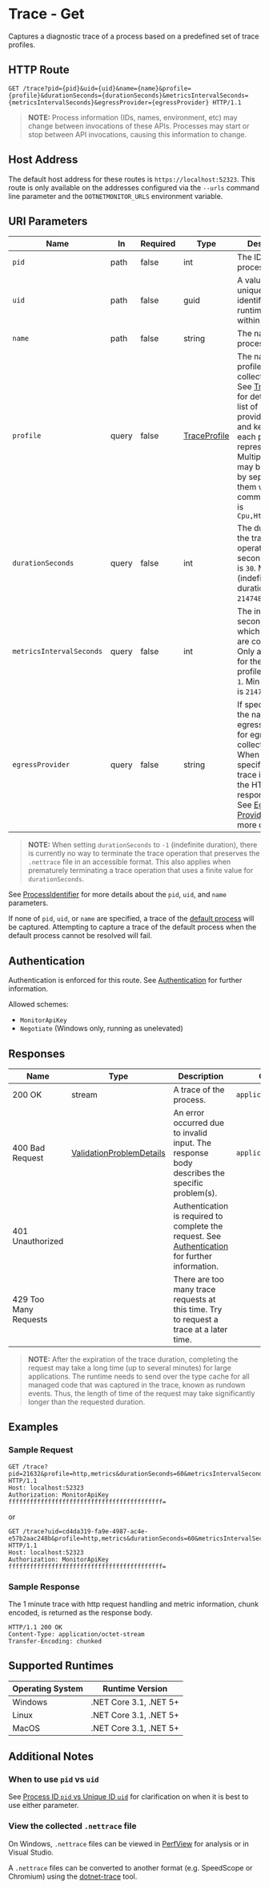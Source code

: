 # Trace - Get

Captures a diagnostic trace of a process based on a predefined set of trace profiles.

## HTTP Route

```http
GET /trace?pid={pid}&uid={uid}&name={name}&profile={profile}&durationSeconds={durationSeconds}&metricsIntervalSeconds={metricsIntervalSeconds}&egressProvider={egressProvider} HTTP/1.1
```

> **NOTE:** Process information (IDs, names, environment, etc) may change between invocations of these APIs. Processes may start or stop between API invocations, causing this information to change.

## Host Address

The default host address for these routes is `https://localhost:52323`. This route is only available on the addresses configured via the `--urls` command line parameter and the `DOTNETMONITOR_URLS` environment variable.

## URI Parameters

| Name | In | Required | Type | Description |
|---|---|---|---|---|
| `pid` | path | false | int | The ID of the process. |
| `uid` | path | false | guid | A value that uniquely identifies a runtime instance within a process. |
| `name` | path | false | string | The name of the process. |
| `profile` | query | false | [TraceProfile](definitions.md#TraceProfile) | The name of the profile(s) used to collect events. See [TraceProfile](definitions.md#TraceProfile) for details on the list of event providers, levels, and keywords each profile represents. Multiple profiles may be specified by separating them with commas. Default is `Cpu,Http,Metrics` |
| `durationSeconds` | query | false | int | The duration of the trace operation in seconds. Default is `30`. Min is `-1` (indefinite duration). Max is `2147483647`. |
| `metricsIntervalSeconds` | query | false | int | The interval (in seconds) at which metrics are collected. Only applicable for the `Metrics` profile. Default is `1`. Min is `1`. Max is `2147483647`. |
| `egressProvider` | query | false | string | If specified, uses the named egress provider for egressing the collected trace. When not specified, the trace is written to the HTTP response stream. See [Egress Providers](../egress.md) for more details. |

> **NOTE:** When setting `durationSeconds` to `-1` (indefinite duration), there is currently no way to terminate the trace operation that preserves the `.nettrace` file in an accessible format. This also applies when prematurely terminating a trace operation that uses a finite value for `durationSeconds`.

See [ProcessIdentifier](definitions.md#ProcessIdentifier) for more details about the `pid`, `uid`, and `name` parameters.

If none of `pid`, `uid`, or `name` are specified, a trace of the [default process](defaultprocess.md) will be captured. Attempting to capture a trace of the default process when the default process cannot be resolved will fail.

## Authentication

Authentication is enforced for this route. See [Authentication](./../authentication.md) for further information.

Allowed schemes:
- `MonitorApiKey`
- `Negotiate` (Windows only, running as unelevated)

## Responses

| Name | Type | Description | Content Type |
|---|---|---|---|
| 200 OK | stream | A trace of the process. | `application/octet-stream` |
| 400 Bad Request | [ValidationProblemDetails](definitions.md#ValidationProblemDetails) | An error occurred due to invalid input. The response body describes the specific problem(s). | `application/problem+json` |
| 401 Unauthorized | | Authentication is required to complete the request. See [Authentication](./../authentication.md) for further information. | |
| 429 Too Many Requests | | There are too many trace requests at this time. Try to request a trace at a later time. | |

> **NOTE:** After the expiration of the trace duration, completing the request may take a long time (up to several minutes) for large applications. The runtime needs to send over the type cache for all managed code that was captured in the trace, known as rundown events. Thus, the length of time of the request may take significantly longer than the requested duration.

## Examples

### Sample Request

```http
GET /trace?pid=21632&profile=http,metrics&durationSeconds=60&metricsIntervalSeconds=5 HTTP/1.1
Host: localhost:52323
Authorization: MonitorApiKey fffffffffffffffffffffffffffffffffffffffffff=
```

or

```http
GET /trace?uid=cd4da319-fa9e-4987-ac4e-e57b2aac248b&profile=http,metrics&durationSeconds=60&metricsIntervalSeconds=5 HTTP/1.1
Host: localhost:52323
Authorization: MonitorApiKey fffffffffffffffffffffffffffffffffffffffffff=
```

### Sample Response

The 1 minute trace with http request handling and metric information, chunk encoded, is returned as the response body.

```http
HTTP/1.1 200 OK
Content-Type: application/octet-stream
Transfer-Encoding: chunked
```

## Supported Runtimes

| Operating System | Runtime Version |
|---|---|
| Windows | .NET Core 3.1, .NET 5+ |
| Linux | .NET Core 3.1, .NET 5+ |
| MacOS | .NET Core 3.1, .NET 5+ |

## Additional Notes

### When to use `pid` vs `uid`

See [Process ID `pid` vs Unique ID `uid`](pidvsuid.md) for clarification on when it is best to use either parameter.

### View the collected `.nettrace` file

On Windows, `.nettrace` files can be viewed in [PerfView](https://github.com/microsoft/perfview) for analysis or in Visual Studio. 

A `.nettrace` files can be converted to another format (e.g. SpeedScope or Chromium) using the [dotnet-trace](https://docs.microsoft.com/dotnet/core/diagnostics/dotnet-trace) tool.
